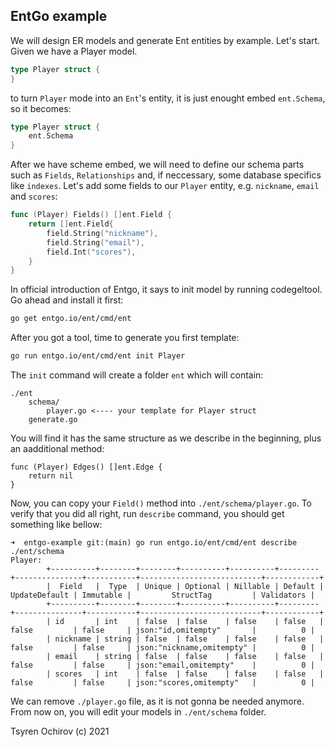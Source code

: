 EntGo example
-------------

We will design ER models and generate Ent entities by example. Let's start.
Given we have a Player model.

```go
type Player struct {
}
```

to turn `Player` mode into an `Ent`'s entity, it is just enought embed `ent.Schema`, so it becomes:

```go
type Player struct {
    ent.Schema
}
```

After we have scheme embed, we will need to define our schema parts such as `Fields`, `Relationships` and, if neccessary, some database specifics like `indexes`.
Let's add some fields to our `Player` entity, e.g. `nickname`, `email` and `scores`:

```go
func (Player) Fields() []ent.Field {
	return []ent.Field{
		field.String("nickname"),
		field.String("email"),
		field.Int("scores"),
	}
}
```

In official introduction of Entgo, it says to init model by running codegeltool. Go ahead and install it first:

```bash
go get entgo.io/ent/cmd/ent
```

After you got a tool, time to generate you first template:
```bash
go run entgo.io/ent/cmd/ent init Player
```

The `init` command will create a folder `ent` which will contain:
```
./ent
    schema/
        player.go <---- your template for Player struct
    generate.go
```

You will find it has the same structure as we describe in the beginning, plus an aadditional method:
```
func (Player) Edges() []ent.Edge {
	return nil
}
```

Now, you can copy your `Field()` method into `./ent/schema/player.go`. To verify that you did all right, run `describe` command, you should get something like bellow:
```
➜  entgo-example git:(main) go run entgo.io/ent/cmd/ent describe ./ent/schema
Player:
        +----------+--------+--------+----------+----------+---------+---------------+-----------+---------------------------+------------+
        |  Field   |  Type  | Unique | Optional | Nillable | Default | UpdateDefault | Immutable |         StructTag         | Validators |
        +----------+--------+--------+----------+----------+---------+---------------+-----------+---------------------------+------------+
        | id       | int    | false  | false    | false    | false   | false         | false     | json:"id,omitempty"       |          0 |
        | nickname | string | false  | false    | false    | false   | false         | false     | json:"nickname,omitempty" |          0 |
        | email    | string | false  | false    | false    | false   | false         | false     | json:"email,omitempty"    |          0 |
        | scores   | int    | false  | false    | false    | false   | false         | false     | json:"scores,omitempty"   |          0 |
```

We can remove `./player.go` file, as it is not gonna be needed anymore. From now on, you will edit your models in `./ent/schema` folder.

Tsyren Ochirov (c) 2021
